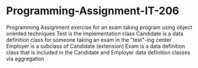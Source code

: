 # Programming-Assignment-IT-206
Programming Assignment exercise for an exam taking program using object oriented techniques
Test is the implementation class
Candidate is a data definition class for someone taking an exam in the "test"-ing center
Employer is a subclass of Candidate (extension)
Exam is a data definition class that is included in the Candidate and Employer data definition classes via aggregation
